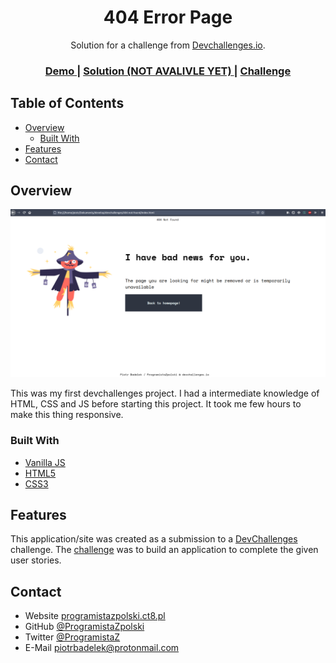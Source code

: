 <!-- Please update value in the {}  -->

<h1 align="center">404 Error Page</h1>

<div align="center">
   Solution for a challenge from  <a href="http://devchallenges.io" target="_blank">Devchallenges.io</a>.
</div>

<div align="center">
  <h3>
    <a href="http://programistazpolski.ct8.pl/devchallenge/404-not-found/">
      Demo
    </a>
    <span> | </span>
    <a href="https://{your-url-to-the-solution}">
      Solution (NOT AVALIVLE YET)
    </a>
    <span> | </span>
    <a href="https://devchallenges.io/challenges/wBunSb7FPrIepJZAg0sY">
      Challenge
    </a>
  </h3>
</div>

<!-- TABLE OF CONTENTS -->

## Table of Contents

- [Overview](#overview)
  - [Built With](#built-with)
- [Features](#features)
- [Contact](#contact)

<!-- OVERVIEW -->

## Overview

![screenshot](https://raw.githubusercontent.com/ProgramistaZpolski/effective-waffle/master/404-not-found/Screenshot%20from%202020-10-14%2019-49-38.png)

This was my first devchallenges project. I had a intermediate knowledge of HTML, CSS and JS before starting this project. It took me few hours to make this thing responsive.

### Built With

<!-- This section should list any major frameworks that you built your project using. Here are a few examples.-->

- [Vanilla JS](http://vanilla-js.com/)
- [HTML5](https://www.w3.org/html/logo/)
- [CSS3](https://developer.mozilla.org/en-US/docs/Web/CSS)

## Features

<!-- List the features of your application or follow the template. Don't share the figma file here :) -->

This application/site was created as a submission to a [DevChallenges](https://devchallenges.io/challenges) challenge. The [challenge](https://devchallenges.io/challenges/wBunSb7FPrIepJZAg0sY) was to build an application to complete the given user stories.


## Contact

- Website [programistazpolski.ct8.pl](https://programistazpolski.ct8.pl/)
- GitHub [@ProgramistaZpolski](https://{github.com/ProgramistaZpolski})
- Twitter [@ProgramistaZ](https://twitter.com/ProgramistaZ})
- E-Mail [piotrbadelek@protonmail.com](mailto:piotrbadelek@protonmail.com)
